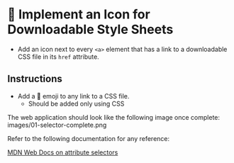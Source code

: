 # 📖 Implement an Icon for Downloadable Style Sheets

* Add an icon next to every `<a>` element that has a link to a downloadable CSS file in its `href` attribute.

## Instructions

* Add a 📝 emoji to any link to a CSS file.
  * Should be added only using CSS

The web application should look like the following image once complete: images/01-selector-complete.png

Refer to the following documentation for any reference: 

[MDN Web Docs on attribute selectors](https://developer.mozilla.org/en-US/docs/Web/CSS/Attribute_selectors)


